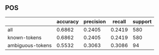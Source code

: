 
## POS

|                  | accuracy | precision | recall | support |
|------------------|----------|-----------|--------|---------|
| all              | 0.6862   | 0.2405    | 0.2419 | 580     |
| known-tokens     | 0.6862   | 0.2405    | 0.2419 | 580     |
| ambiguous-tokens | 0.5532   | 0.3063    | 0.3086 | 94      |

